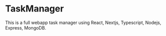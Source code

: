 # TaskManager
This is a full webapp task manager using React, Nextjs, Typescript, Nodejs, Express, MongoDB.

